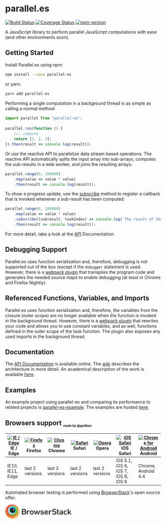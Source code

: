 # parallel.es
[![Build Status](https://travis-ci.org/MichaReiser/parallel.es.svg?branch=master)](https://travis-ci.org/MichaReiser/parallel.es)
[![Coverage Status](https://coveralls.io/repos/github/MichaReiser/parallel.es/badge.svg?branch=master)](https://coveralls.io/github/MichaReiser/parallel.es?branch=master)
[![npm version](https://badge.fury.io/js/parallel-es.svg)](https://badge.fury.io/js/parallel-es)

A JavaScript library to perform parallel JavaScript computations with ease (and other environments soon).  

## Getting Started
Install Parallel.es using npm:

```sh
npm install --save parallel-es
```

or yarn:

```sh
yarn add parallel-es
```

Performing a single computation in a background thread is as simple as calling a normal method:

```js
import parallel from "parallel-es";

parallel.run(function () {
	//… compute
	return [1, 2, 3];
}).then(result => console.log(result));
```

Or use the reactive API to parallelize data stream based operations. The reactive API automatically splits the input array into sub-arrays, computes the sub-results in a web worker, and joins the resulting arrays:

```js
parallel.range(0, 100000)
	.map(value => value * value)
	.then(result => console.log(result));
```

To show a progress update, use the [subscribe](https://michareiser.github.io/parallel.es/artifacts/docs/interfaces/parallel.iparallelchain.html#subscribe) method to register a callback that is invoked whenever a sub-result has been computed:

```js
parallel.range(0, 100000)
	.map(value => value * value)
	.subscribe((subresult, taskIndex) => console.log(`The result of the task ${taskIndex} is`, subresult);)
	.then(result => console.log(result));
```

For more detail, take a look at the [API](https://michareiser.github.io/parallel.es/artifacts/docs/interfaces/parallel.iparallel.html) Documentation.

## Debugging Support
Parallel.es uses function serialization and, therefore, debugging is not supported out of the box (except if the `debugger` statement is used. However, there is a [webpack plugin](https://github.com/MichaReiser/parallel-es-webpack-plugin) that transpiles the program code and generates the needed source maps to enable debugging (at least in Chrome and Firefox Nightly). 

## Referenced Functions, Variables, and Imports
Parallel.es uses function serialization and, therefore, the variables from the closure (outer scope) are no longer available when the function is invoked in the background thread. However, there is a [webpack plugin](https://github.com/MichaReiser/parallel-es-webpack-plugin) that rewrites your code and allows you to use constant variables, and as well, functions defined in the outer scope of the task function. The plugin also exposes any used imports in the background thread.

## Documentation
The [API Documentation](https://michareiser.github.io/parallel.es/artifacts/docs/interfaces/parallel.iparallel.html) is available online. The [wiki](../../wiki) describes the architecture in more detail. An academical description of the work is available [here](https://raw.githubusercontent.com/MichaReiser/parallel-es-report/master/parallel-es.pdf).

## Examples
An example project using parallel-es and comparing its performance to related projects is [parallel-es-example](https://github.com/MichaReiser/parallel-es-example). The examples are hosted  [here](https://michareiser.github.io/parallel-es-example/).

## Browsers support <sub><sup><sub><sub>made by @godban</sub></sub></sup></sub>

| [<img src="https://raw.githubusercontent.com/godban/browsers-support-badges/master/src/images/edge.png" alt="IE / Edge" width="16px" height="16px" />](http://godban.github.io/browsers-support-badges/)</br>IE / Edge | [<img src="https://raw.githubusercontent.com/godban/browsers-support-badges/master/src/images/firefox.png" alt="Firefox" width="16px" height="16px" />](http://godban.github.io/browsers-support-badges/)</br>Firefox | [<img src="https://raw.githubusercontent.com/godban/browsers-support-badges/master/src/images/chrome.png" alt="Chrome" width="16px" height="16px" />](http://godban.github.io/browsers-support-badges/)</br>Chrome | [<img src="https://raw.githubusercontent.com/godban/browsers-support-badges/master/src/images/safari.png" alt="Safari" width="16px" height="16px" />](http://godban.github.io/browsers-support-badges/)</br>Safari | [<img src="https://raw.githubusercontent.com/godban/browsers-support-badges/master/src/images/opera.png" alt="Opera" width="16px" height="16px" />](http://godban.github.io/browsers-support-badges/)</br>Opera | [<img src="https://raw.githubusercontent.com/godban/browsers-support-badges/master/src/images/safari-ios.png" alt="iOS Safari" width="16px" height="16px" />](http://godban.github.io/browsers-support-badges/)</br>iOS Safari | [<img src="https://raw.githubusercontent.com/godban/browsers-support-badges/master/src/images/chrome-android.png" alt="Chrome for Android" width="16px" height="16px" />](http://godban.github.io/browsers-support-badges/)</br>Android |
| --------- | --------- | --------- | --------- | --------- | --------- | --------- |
| IE10, IE11, Edge| last 2 versions| last 2 versions| last 2 versions| last 2 versions| iOS 5.1, iOS 6, iOS 7, iOS 8, iOS 9| Chrome, Android 4.4

Automated browser testing is performed using [BrowserStack](https://www.browserstack.com)'s open source offer.

[![BrowserStack](./browser-stack.png?raw=true)](https://www.browserstack.com)
